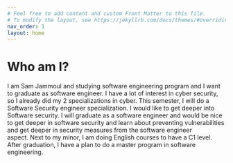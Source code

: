 ```yaml
---
# Feel free to add content and custom Front Matter to this file.
# To modify the layout, see https://jekyllrb.com/docs/themes/#overriding-theme-defaults
nav_order: 1
layout: home
---
```

# Who am I?

I am Sam Jammoul and studying software engineering program and I want to
graduate as software engineer. I have a lot of interest in cyber
security, so I already did my 2 specializations in cyber. This semester,
I will do a Software Security engineer specialization. I would like to
get deeper into Software security. I will graduate as a software
engineer and would be nice to get deeper in software security and learn
about preventing vulnerabilities and get deeper in security measures
from the software engineer aspect. Next to my minor, I am doing English
courses to have a C1 level. After graduation, I have a plan to do a
master program in software engineering.
